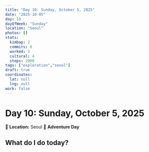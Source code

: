 ```yaml
---
title: "Day 10: Sunday, October 5, 2025"
date: "2025-10-05"
day: 10
dayOfWeek: "Sunday"
location: "Seoul"
photos: []
stats:
  kimbap: 2
  commits: 0
  worked: 3
  cultural: 4
  steps: 2000
tags: ["exploration","seoul"]
draft: true
coordinates:
  lat: null
  lng: null
work: false
---
```

# Day 10: Sunday, October 5, 2025

📍 **Location:** Seoul
🎒 **Adventure Day**

## What do I do today?


